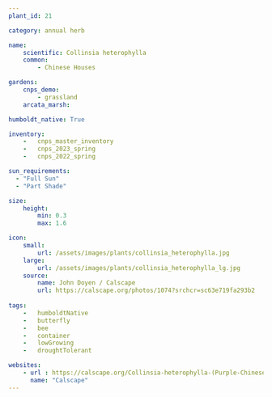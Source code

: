 ```yaml
---
plant_id: 21

category: annual herb

name: 
    scientific: Collinsia heterophylla
    common: 
        - Chinese Houses 

gardens:
    cnps_demo:
        - grassland
    arcata_marsh:

humboldt_native: True

inventory: 
    -   cnps_master_inventory
    -   cnps_2023_spring
    -   cnps_2022_spring

sun_requirements:
  - "Full Sun"
  - "Part Shade"

size:
    height: 
        min: 0.3
        max: 1.6

icon: 
    small: 
        url: /assets/images/plants/collinsia_heterophylla.jpg
    large: 
        url: /assets/images/plants/collinsia_heterophylla_lg.jpg
    source:
        name: John Doyen / Calscape
        url: https://calscape.org/photos/1074?srchcr=sc63e719fa293b2 
 
tags: 
    -   humboldtNative
    -   butterfly 
    -   bee
    -   container
    -   lowGrowing
    -   droughtTolerant

websites:
    - url : https://calscape.org/Collinsia-heterophylla-(Purple-Chinese-Houses)
      name: "Calscape"
---
```

